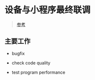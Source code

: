 # 设备与小程序最终联调

> [参考](https://www.bilibili.com/video/BV1ae411W7yD?p=22)

## 主要工作

- bugfix

- check code quality

- test program performance